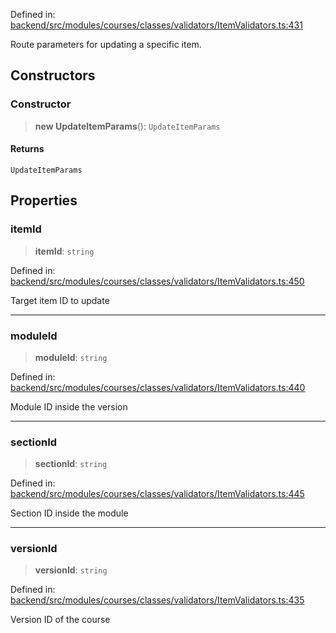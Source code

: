 Defined in: [backend/src/modules/courses/classes/validators/ItemValidators.ts:431](https://github.com/continuousactivelearning/vibe/blob/9a2d9d7201b944582c5d0ed5f0f7a4de13abde0f/backend/src/modules/courses/classes/validators/ItemValidators.ts#L431)

Route parameters for updating a specific item.

## Constructors

### Constructor

> **new UpdateItemParams**(): `UpdateItemParams`

#### Returns

`UpdateItemParams`

## Properties

### itemId

> **itemId**: `string`

Defined in: [backend/src/modules/courses/classes/validators/ItemValidators.ts:450](https://github.com/continuousactivelearning/vibe/blob/9a2d9d7201b944582c5d0ed5f0f7a4de13abde0f/backend/src/modules/courses/classes/validators/ItemValidators.ts#L450)

Target item ID to update

---

### moduleId

> **moduleId**: `string`

Defined in: [backend/src/modules/courses/classes/validators/ItemValidators.ts:440](https://github.com/continuousactivelearning/vibe/blob/9a2d9d7201b944582c5d0ed5f0f7a4de13abde0f/backend/src/modules/courses/classes/validators/ItemValidators.ts#L440)

Module ID inside the version

---

### sectionId

> **sectionId**: `string`

Defined in: [backend/src/modules/courses/classes/validators/ItemValidators.ts:445](https://github.com/continuousactivelearning/vibe/blob/9a2d9d7201b944582c5d0ed5f0f7a4de13abde0f/backend/src/modules/courses/classes/validators/ItemValidators.ts#L445)

Section ID inside the module

---

### versionId

> **versionId**: `string`

Defined in: [backend/src/modules/courses/classes/validators/ItemValidators.ts:435](https://github.com/continuousactivelearning/vibe/blob/9a2d9d7201b944582c5d0ed5f0f7a4de13abde0f/backend/src/modules/courses/classes/validators/ItemValidators.ts#L435)

Version ID of the course
